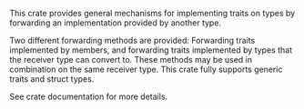 This crate provides general mechanisms for implementing traits on types by
forwarding an implementation provided by another type.

Two different forwarding methods are provided: Forwarding traits implemented by
members, and forwarding traits implemented by types that the receiver type can
convert to.  These methods may be used in combination on the same receiver type.
This crate fully supports generic traits and struct types.

See crate documentation for more details.
